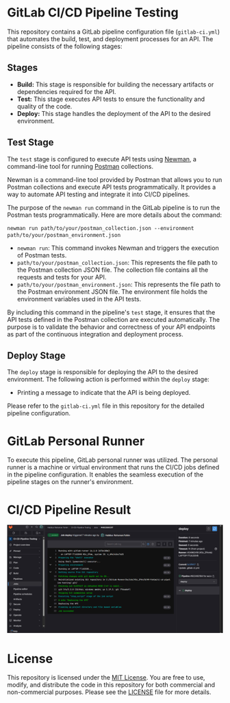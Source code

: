 # GitLab CI/CD Pipeline Testing

This repository contains a GitLab pipeline configuration file (`gitlab-ci.yml`) that automates the build, test, and deployment processes for an API. The pipeline consists of the following stages:

## Stages
- **Build:** This stage is responsible for building the necessary artifacts or dependencies required for the API.
- **Test:** This stage executes API tests to ensure the functionality and quality of the code. 
- **Deploy:** This stage handles the deployment of the API to the desired environment.

## Test Stage
The `test` stage is configured to execute API tests using [Newman](https://www.postman.com/newman/), a command-line tool for running [Postman](https://www.postman.com/) collections. 

Newman is a command-line tool provided by Postman that allows you to run Postman collections and execute API tests programmatically. It provides a way to automate API testing and integrate it into CI/CD pipelines.

The purpose of the `newman run` command in the GitLab pipeline is to run the Postman tests programmatically. Here are more details about the command:

```
newman run path/to/your/postman_collection.json --environment path/to/your/postman_environment.json
```

- `newman run`: This command invokes Newman and triggers the execution of Postman tests.
- `path/to/your/postman_collection.json`: This represents the file path to the Postman collection JSON file. The collection file contains all the requests and tests for your API.
- `path/to/your/postman_environment.json`: This represents the file path to the Postman environment JSON file. The environment file holds the environment variables used in the API tests.

By including this command in the pipeline's `test` stage, it ensures that the API tests defined in the Postman collection are executed automatically. The purpose is to validate the behavior and correctness of your API endpoints as part of the continuous integration and deployment process.

## Deploy Stage
The `deploy` stage is responsible for deploying the API to the desired environment. The following action is performed within the `deploy` stage:
- Printing a message to indicate that the API is being deployed.

Please refer to the `gitlab-ci.yml` file in this repository for the detailed pipeline configuration. 

# GitLab Personal Runner

To execute this pipeline, GitLab personal runner was utilized. The personal runner is a machine or virtual environment that runs the CI/CD jobs defined in the pipeline configuration. It enables the seamless execution of the pipeline stages on the runner's environment.

# CI/CD Pipeline Result

![Pipeline Result](<Pipeline V2.png>)

# License

This repository is licensed under the [MIT License](LICENSE). You are free to use, modify, and distribute the code in this repository for both commercial and non-commercial purposes. Please see the [LICENSE](LICENSE) file for more details.


